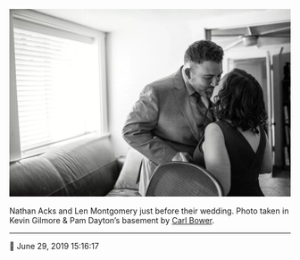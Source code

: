 ![Nathan Acks and Len Montgomery just before their wedding](assets/bf9230b2382faa890558e8a1a014464b.webp)

Nathan Acks and Len Montgomery just before their wedding. Photo taken in Kevin Gilmore & Pam Dayton’s basement by [Carl Bower](http://carlbowerphotos.com/).

- - - -

📅 June 29, 2019 15:16:17
